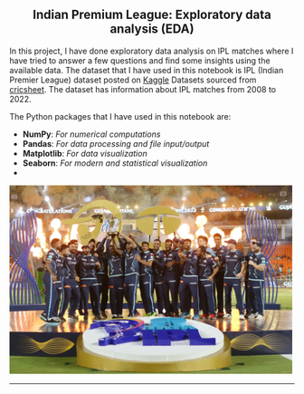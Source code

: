 <center><h2>Indian Premium League: <b>Exploratory data analysis (EDA)</b></h2></center>

In this project, I have done exploratory data analysis on IPL matches where I have tried to answer a few questions and find some insights using the available data. The dataset that I have used in this notebook is IPL (Indian Premier League) dataset posted on [Kaggle](https://www.kaggle.com/) Datasets sourced from [cricsheet](https://cricsheet.org/). The dataset has information about IPL matches from 2008 to 2022.

The Python packages that I have used in this notebook are:

- **NumPy**: <i>For numerical computations</i>
- **Pandas**: <i>For data processing and file input/output</i>
- **Matplotlib**: <i>For data visualization</i>
- **Seaborn**: <i>For modern and statistical visualization</i>
- 
<img src="ipl.webp" width="500px" />

---
